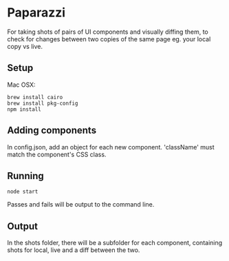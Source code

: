 # Paparazzi

For taking shots of pairs of UI components and visually diffing them, to check for changes between two copies of the same page eg. your local copy vs live.

## Setup

Mac OSX:
```
brew install cairo
brew install pkg-config
npm install
```

## Adding components
In config.json, add an object for each new component. 'className' must match the component's CSS class.

## Running
```
node start
```

Passes and fails will be output to the command line.

## Output
In the shots folder, there will be a subfolder for each component, containing shots for local, live and a diff between the two.
